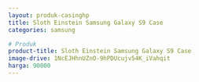 ```yaml
---
layout: produk-casinghp
title: Sloth Einstein Samsung Galaxy S9 Case
categories: samsung

# Produk
product-title: Sloth Einstein Samsung Galaxy S9 Case
image-drive: 1NcEJHhnUZnO-9hPDUcujv54K_iVahqit
harga: 90000
---
```

